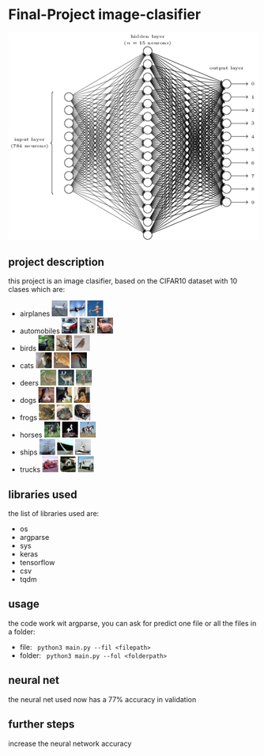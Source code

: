 # Final-Project image-clasifier

![neural-net](./images/neural-net.png)


## project description

this project is an image clasifier, based on the CIFAR10 dataset with 10 clases which are:

- airplanes 
![airplane1](./images/200.png) ![airplane2](./images/214.png) ![airplane3](./images/221.png)
- automobiles 
![automobile1](./images/61.png) ![automobile2](./images/62.png) ![automobile3](./images/65.png)
- birds
![bird1](./images/64.png) ![bird2](./images/91.png) ![bird3](./images/109.png) 
- cats
![cat1](./images/102.png) ![cat2](./images/142.png) ![cat3](./images/143.png) 
- deers
![deer1](./images/131.png) ![deer2](./images/146.png) ![deer3](./images/150.png)
- dogs
![do1](./images/108.png) ![deer2](./images/129.png) ![deer3](./images/149.png)
- frogs
![frog1](./images/24.png) ![frog2](./images/26.png) ![frog3](./images/73.png)
- horses
![horse1](./images/321.png) ![horse2](./images/322.png) ![horse3](./images/330.png) 
- ships
![ship1](./images/253.png) ![horse2](./images/260.png) ![horse3](./images/281.png)
- trucks
![ship1](./images/68.png) ![horse2](./images/72.png) ![horse3](./images/77.png)



## libraries used
the list of libraries used are:
- os
- argparse
- sys
- keras
- tensorflow
- csv
- tqdm

## usage
the code work wit argparse, you can ask for predict one file or all the files in a folder:
- file:
``` python3 main.py --fil <filepath>```
- folder: 
``` python3 main.py --fol <folderpath>```


## neural net
the neural net used now has a 77% accuracy in validation


## further steps
increase the neural network accuracy
